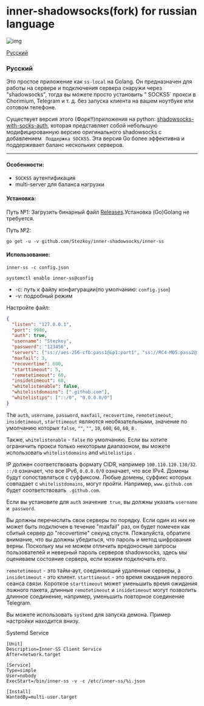 # inner-shadowsocks(fork) for russian language #

![img](https://i.v2ex.co/5iP665B4.png)

[Русский](#Русский) 

### Русский

Это простое приложение как `ss-local` на Golang. Он предназначен для работы на сервере и подключения сервера снаружи через "shadowsocks", тогда вы можете просто установить " SOCKS5` прокси в Chorimium, Telegram и т. д. без запуска клиента на вашем ноутбуке или сотовом телефоне.

Существует версия этого (Форк!!)приложения на python: [shadowsocks-with-socks-auth](https://github.com/ihciah/shadowsocks-with-socks-auth), которая представляет собой небольшую модифицированную версию оригинального shadowsocks с добавлением ` Поддержка SOCKS5`. Эта версия Go более эффективна и поддерживает баланс нескольких серверов.

-----

#### Особенности:

- `SOCKS5` аутентификация
- multi-server для баланса нагрузки

#### Установка:

Путь №1: Загрузить бинарный файл [Releases](https://github.com/Stezkoy/inner-shadowsocks/releases).Установка  (Go)Golang не требуется.

Путь №2:

```shell
go get -u -v github.com/Stezkoy/inner-shadowsocks/inner-ss
```



#### Использование:

```shell
inner-ss -c config.json
```

```Systemd
systemctl enable inner-ss@config
```

- -c: путь к файлу конфигурации(по умолчанию: `config.json`)
- -v: подробный режим

Настройте файл:


```json
{
  "listen": "127.0.0.1",
  "port": 9980,
  "auth": true,
  "username": "Stezkoy",
  "password": "123456",
  "servers": ["ss://aes-256-cfb:pass1@ip1:port1", "ss://RC4-MD5:pass2@ip2:port2"],
  "maxfail": 3,
  "recovertime": 600,
  "starttimeout": 5,
  "remotetimeout": 60,
  "insidetimeout": 60,
  "whitelistenable": false,
  "whitelistdomains": [".github.com"],
  "whitelistips": ["::/0", "0.0.0.0/0"]
}
```


The `auth`, `username`, `password`, `maxfail`, `recovertime`, `remotetimeout`, `insidetimeout`, `starttimeout` являются необязательными, значение по умолчанию которых `false`, `""`, `""`, `10`, `600`, `60`, `60`, `8` .

Также,  `whitelistenable` - `false` по умолчанию. Если вы хотите ограничить прокси только некоторым диапазоном, вы можете использовать `whitelistdomains` and `whitelistips` .

IP должен соответствовать формату CIDR, например `100.110.120.130/32`. `::/0` означает, что все IPv6, `0.0.0.0/0` означает, что все IPv4. Домены будут сопоставляться с суффиксом. Любые домены, суффикс которых совпадает с `whitelistdomains`, могут пройти. Например, `www.github.com` будет соответствовать` .github.com`.

Если вы установите для `auth` значение` true`, вы должны указать `username` и` password`. 

Вы должны перечислить свои серверы по порядку. Если один из них не может быть подключен в течение "maxfail" раз, он будет помечен как сбитый сервер до "recovertime" секунд спустя. Пожалуйста, обратите внимание, что вы должны убедиться, что пароль и метод шифрования верны. Поскольку мы не можем отличить вредоносные запросы пользователей и неверный пароль серверов shadowsocks, здесь мы оцениваем состояние сервера, если можем подключать его.

`remotetimeout` - это тайм-аут, соединяющий удаленные серверы, а `insidetimeout` - это клиент. `starttimeout` - это время ожидания первого сеанса связи. Короткое `starttimeout` может уменьшить время ожидания ложного пакета, длинные `remotetimeout` и `insidetimeout` могут позволить длинное соединение, например, уменьшить повторное соединение Telegram.

Вы можете использовать `systemd` для запуска демона. Пример настройки находится внизу.

Systemd Service 
```
[Unit]
Description=Inner-SS Client Service
After=network.target

[Service]
Type=simple
User=nobody
ExecStart=/bin/inner-ss -v -c /etc/inner-ss/%i.json

[Install]
WantedBy=multi-user.target
```
